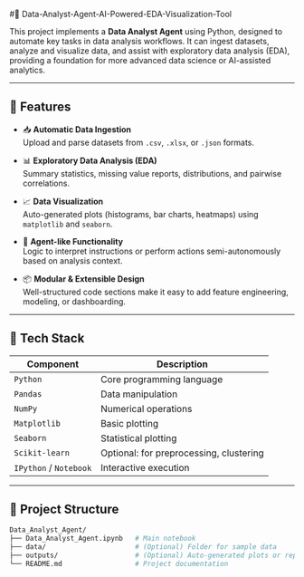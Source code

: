 #🤖 Data-Analyst-Agent-AI-Powered-EDA-Visualization-Tool

This project implements a **Data Analyst Agent** using Python, designed to automate key tasks in data analysis workflows. It can ingest datasets, analyze and visualize data, and assist with exploratory data analysis (EDA), providing a foundation for more advanced data science or AI-assisted analytics.

---

## 🚀 Features

- 📥 **Automatic Data Ingestion**  
  Upload and parse datasets from `.csv`, `.xlsx`, or `.json` formats.

- 📊 **Exploratory Data Analysis (EDA)**  
  Summary statistics, missing value reports, distributions, and pairwise correlations.

- 📈 **Data Visualization**  
  Auto-generated plots (histograms, bar charts, heatmaps) using `matplotlib` and `seaborn`.

- 🧠 **Agent-like Functionality**  
  Logic to interpret instructions or perform actions semi-autonomously based on analysis context.

- 📦 **Modular & Extensible Design**  
  Well-structured code sections make it easy to add feature engineering, modeling, or dashboarding.

---

## 🧰 Tech Stack

| Component     | Description                  |
|---------------|------------------------------|
| `Python`      | Core programming language    |
| `Pandas`      | Data manipulation            |
| `NumPy`       | Numerical operations         |
| `Matplotlib`  | Basic plotting               |
| `Seaborn`     | Statistical plotting         |
| `Scikit-learn`| Optional: for preprocessing, clustering |
| `IPython` / `Notebook` | Interactive execution |

---

## 📂 Project Structure

```bash
Data_Analyst_Agent/
├── Data_Analyst_Agent.ipynb   # Main notebook
├── data/                      # (Optional) Folder for sample data
├── outputs/                   # (Optional) Auto-generated plots or reports
└── README.md                  # Project documentation
